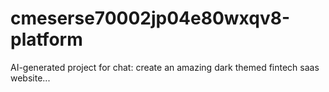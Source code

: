 # cmeserse70002jp04e80wxqv8-platform
AI-generated project for chat: create an amazing dark themed fintech saas website...
